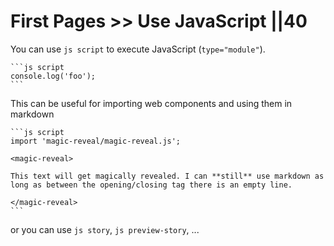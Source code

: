 # First Pages >> Use JavaScript ||40

You can use `js script` to execute JavaScript (`type="module"`).

````
```js script
console.log('foo');
```
````

This can be useful for importing web components and using them in markdown

````
```js script
import 'magic-reveal/magic-reveal.js';

<magic-reveal>

This text will get magically revealed. I can **still** use markdown as long as between the opening/closing tag there is an empty line.

</magic-reveal>
```
````

or you can use `js story`, `js preview-story`, ...
